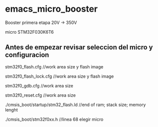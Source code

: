 # emacs_micro_booster
Booster primera etapa 20V -> 350V

micro STM32F030K6T6

Antes de empezar revisar seleccion del micro y configuracion
------------------------------------------------------------

stm32f0_flash.cfg		//work area size y flash image

stm32f0_flash_lock.cfg		//work area size y flash image

stm32f0_gdb.cfg		        //work area size

stm32f0_reset.cfg		//work area size


./cmsis_boot/startup/stm32_flash.ld		//end of ram; stack size; memory lenght

./cmsis_boot/stm32f0xx.h					//linea 68 elegir micro


